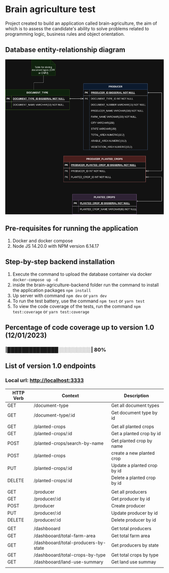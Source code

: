 # Brain agriculture test

Project created to build an application called brain-agriculture, the aim of which is to assess the candidate's ability to solve problems related to programming logic, business rules and object orientation.

## Database entity-relationship diagram

![ER diagram](ER_DIAGRAM.png)

## Pre-requisites for running the application

1. Docker and docker compose
2. Node JS 14.20.0 with NPM version 6.14.17

## Step-by-step backend installation

1. Execute the command to upload the database container via docker ```docker-compose up -d```
2. inside the brain-agriculture-backend folder run the command to install the application packages ```npm install```
3. Up server with command ```npm dev``` or ```yarn dev```
4. To run the test battery, use the command ```npm test``` or ```yarn test```
5. To view the code coverage of the tests, run the command ```npm test:coverage``` or ```yarn test:coverage```

## Percentage of code coverage up to version 1.0 (12/01/2023)

### |██████████████░░░░░░░░░| 80%

## List of version 1.0 endpoints

### Local url: <http://localhost:3333>

| HTTP Verb  | Context               | Description                                    |
|------------|-----------------------|------------------------------------------------|
| GET        | /document-type        | Get all document types                         |
| GET        | /document-type/:id    | Get document type by id                        |
|            |                       |                                                |
| GET        | /planted-crops        | Get all planted crops                          |
| GET        | /planted-crops/:id    | Get a planted crop by id                       |
| POST       | /planted-crops/search-by-name | Get planted crop by name               |
| POST       | /planted-crops        | create a new planted crop                      |
| PUT        | /planted-crops/:id    | Update a planted crop by id                    |
| DELETE     | /planted-crops/:id    | Delete a planted crop by id                    |
|            |                       |                                                |
| GET        | /producer             | Get all producers                              |
| GET        | /producer/:id         | Get producer by id                             |
| POST       | /producer             | Create producer                                |
| PUT        | /producer/:id         | Update producer by id                          |
| DELETE     | /producer/:id         | Delete producer by id                          |
|            |                       |                                                |
| GET        | /dashbooard           | Get total producers                            |
| GET        | /dashbooard/total-farm-area | Get total farm area                      |
| GET        | /dashbooard/total-producers-by-state           | Get producers by state                         |
| GET        | /dashbooard/total-crops-by-type | Get total crops by type              |
| GET        | /dashbooard/land-use-summary | Get land use summay                     |
|            |                       |                                                |
